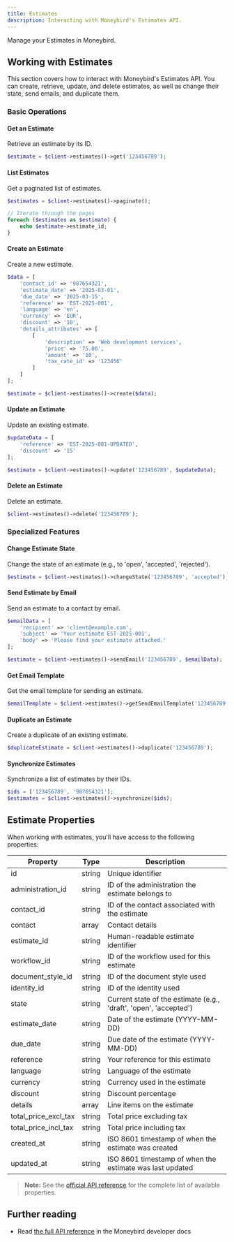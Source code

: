 ```yaml
---
title: Estimates
description: Interacting with Moneybird's Estimates API.
---
```


Manage your Estimates in Moneybird.

## Working with Estimates

This section covers how to interact with Moneybird's Estimates API. You can create, retrieve, update, and delete estimates, as well as change their state, send emails, and duplicate them.

### Basic Operations

#### Get an Estimate

Retrieve an estimate by its ID.

```php
$estimate = $client->estimates()->get('123456789');
```

#### List Estimates

Get a paginated list of estimates.

```php
$estimates = $client->estimates()->paginate();

// Iterate through the pages
foreach ($estimates as $estimate) {
    echo $estimate->estimate_id;
}
```

#### Create an Estimate

Create a new estimate.

```php
$data = [
    'contact_id' => '987654321',
    'estimate_date' => '2025-03-01',
    'due_date' => '2025-03-15',
    'reference' => 'EST-2025-001',
    'language' => 'en',
    'currency' => 'EUR',
    'discount' => '10',
    'details_attributes' => [
        [
            'description' => 'Web development services',
            'price' => '75.00',
            'amount' => '10',
            'tax_rate_id' => '123456'
        ]
    ]
];

$estimate = $client->estimates()->create($data);
```

#### Update an Estimate

Update an existing estimate.

```php
$updateData = [
    'reference' => 'EST-2025-001-UPDATED',
    'discount' => '15'
];

$estimate = $client->estimates()->update('123456789', $updateData);
```

#### Delete an Estimate

Delete an estimate.

```php
$client->estimates()->delete('123456789');
```

### Specialized Features

#### Change Estimate State

Change the state of an estimate (e.g., to 'open', 'accepted', 'rejected').

```php
$estimate = $client->estimates()->changeState('123456789', 'accepted');
```

#### Send Estimate by Email

Send an estimate to a contact by email.

```php
$emailData = [
    'recipient' => 'client@example.com',
    'subject' => 'Your estimate EST-2025-001',
    'body' => 'Please find your estimate attached.'
];

$estimate = $client->estimates()->sendEmail('123456789', $emailData);
```

#### Get Email Template

Get the email template for sending an estimate.

```php
$emailTemplate = $client->estimates()->getSendEmailTemplate('123456789');
```

#### Duplicate an Estimate

Create a duplicate of an existing estimate.

```php
$duplicateEstimate = $client->estimates()->duplicate('123456789');
```

#### Synchronize Estimates

Synchronize a list of estimates by their IDs.

```php
$ids = ['123456789', '987654321'];
$estimates = $client->estimates()->synchronize($ids);
```

## Estimate Properties

When working with estimates, you'll have access to the following properties:

| Property | Type | Description |
|----------|------|-------------|
| id | string | Unique identifier |
| administration_id | string | ID of the administration the estimate belongs to |
| contact_id | string | ID of the contact associated with the estimate |
| contact | array | Contact details |
| estimate_id | string | Human-readable estimate identifier |
| workflow_id | string | ID of the workflow used for this estimate |
| document_style_id | string | ID of the document style used |
| identity_id | string | ID of the identity used |
| state | string | Current state of the estimate (e.g., 'draft', 'open', 'accepted') |
| estimate_date | string | Date of the estimate (YYYY-MM-DD) |
| due_date | string | Due date of the estimate (YYYY-MM-DD) |
| reference | string | Your reference for this estimate |
| language | string | Language of the estimate |
| currency | string | Currency used in the estimate |
| discount | string | Discount percentage |
| details | array | Line items on the estimate |
| total_price_excl_tax | string | Total price excluding tax |
| total_price_incl_tax | string | Total price including tax |
| created_at | string | ISO 8601 timestamp of when the estimate was created |
| updated_at | string | ISO 8601 timestamp of when the estimate was last updated |

> **Note:** See the [official API reference](https://developer.moneybird.com/api/estimates/) for the complete list of available properties.

## Further reading

- Read [the full API reference](https://developer.moneybird.com/api/estimates/) in the Moneybird developer docs
